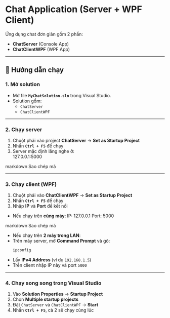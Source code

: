 # Chat Application (Server + WPF Client)

Ứng dụng chat đơn giản gồm 2 phần:
- **ChatServer** (Console App)
- **ChatClientWPF** (WPF App)

---

## 🚀 Hướng dẫn chạy

### 1. Mở solution
- Mở file **`MyChatSolution.sln`** trong Visual Studio.  
- Solution gồm:
  - `ChatServer`
  - `ChatClientWPF`

---

### 2. Chạy server
1. Chuột phải vào project **ChatServer** → **Set as Startup Project**  
2. Nhấn **`Ctrl + F5`** để chạy  
3. Server mặc định lắng nghe ở:  
127.0.0.1:5000

markdown
Sao chép mã

---

### 3. Chạy client (WPF)
1. Chuột phải vào **ChatClientWPF** → **Set as Startup Project**  
2. Nhấn **`Ctrl + F5`** để chạy  
3. Nhập **IP** và **Port** để kết nối  

- Nếu chạy trên **cùng máy**:
IP: 127.0.0.1
Port: 5000

markdown
Sao chép mã

- Nếu chạy trên **2 máy trong LAN**:
- Trên máy server, mở **Command Prompt** và gõ:
  ```bash
  ipconfig
  ```
- Lấy **IPv4 Address** (ví dụ `192.168.1.5`)  
- Trên client nhập IP này và port `5000`

---

### 4. Chạy song song trong Visual Studio
1. Vào **Solution Properties** → **Startup Project**  
2. Chọn **Multiple startup projects**  
3. Đặt `ChatServer` và `ChatClientWPF` → **Start**  
4. Nhấn **`Ctrl + F5`**, cả 2 sẽ chạy cùng lúc  
